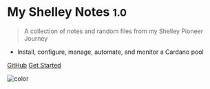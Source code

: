 <!-- _coverpage.md -->

# My Shelley Notes <small>1.0</small>

> A collection of notes and random files from my Shelley Pioneer Journey

- Install, configure, manage, automate, and monitor a Cardano pool

[GitHub](https://github.com/gacallea/myShelleyNotes)
[Get Started](#my-shelley-pioneer-notes)

<!-- background image -->

<!-- ![](_media/bg.png) -->

<!-- background color -->

![color](#f0f0f0)
